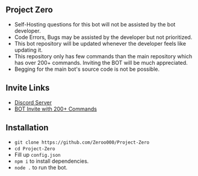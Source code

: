 ## Project Zero
- Self-Hosting questions for this bot will not be assisted by the bot developer.
- Code Errors, Bugs may be assisted by the developer but not prioritized.
- This bot repository will be updated whenever the developer feels like updating it.
- This repository only has few commands than the main repository which has over 200+ commands. Inviting the BOT will be much appreciated.
- Begging for the main bot's source code is not be possible.

## Invite Links
- [Discord Server](https://discord.gg/ZsSx8XB)
- [BOT Invite with 200+ Commands](https://discord.com/oauth2/authorize?client_id=524873335864033290&scope=bot&permissions=805314614)

## Installation
- `git clone https://github.com/Zeroo000/Project-Zero`
- `cd Project-Zero`
- Fill up `config.json`
- `npm i` to install dependencies.
- `node .` to run the bot.








